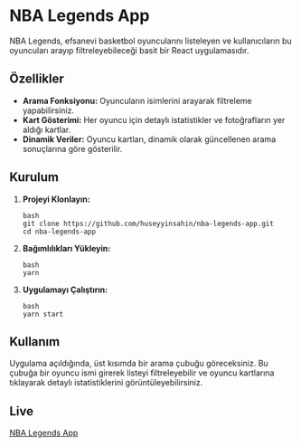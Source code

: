 # NBA Legends App

NBA Legends, efsanevi basketbol oyuncularını listeleyen ve kullanıcıların bu oyuncuları arayıp filtreleyebileceği basit bir React uygulamasıdır.

## Özellikler

- **Arama Fonksiyonu:** Oyuncuların isimlerini arayarak filtreleme yapabilirsiniz.
- **Kart Gösterimi:** Her oyuncu için detaylı istatistikler ve fotoğrafların yer aldığı kartlar.
- **Dinamik Veriler:** Oyuncu kartları, dinamik olarak güncellenen arama sonuçlarına göre gösterilir.

## Kurulum

1. **Projeyi Klonlayın:**

   ```
   bash
   git clone https://github.com/huseyyinsahin/nba-legends-app.git
   cd nba-legends-app
   ```

2. **Bağımlılıkları Yükleyin:**

   ```
   bash
   yarn
   ```

3. **Uygulamayı Çalıştırın:**

   ```
   bash
   yarn start
   ```

## Kullanım

Uygulama açıldığında, üst kısımda bir arama çubuğu göreceksiniz. Bu çubuğa bir oyuncu ismi girerek listeyi filtreleyebilir ve oyuncu kartlarına tıklayarak detaylı istatistiklerini görüntüleyebilirsiniz.

## Live

[NBA Legends App](https://nba-legends-app-delta.vercel.app/)
